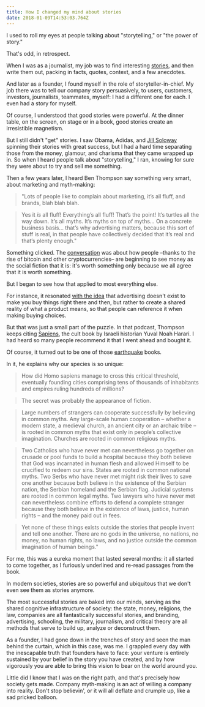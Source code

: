 ```yaml
---
title: How I changed my mind about stories
date: 2018-01-09T14:53:03.764Z
---
```

I used to roll my eyes at people talking about "storytelling," or "the power of story." 

<!--more-->

That's odd, in retrospect. 

When I was as a journalist, my job was to find interesting [stories](http://davideberretta.tumblr.com/writings), and then write them out, packing in facts, quotes, context, and a few anecdotes.  

And later as a founder, I found myself in the role of storyteller-in-chief. My job there was to tell our company story persuasively, to users, customers, investors, journalists, teammates, myself: I had a different one for each. I even had a story for myself. 

Of course, I understood that good stories were powerful. At the dinner table, on the screen, on stage or in a book, good stories create an irresistible magnetism.  

But I still didn't "get" stories. I saw Obama, Adidas, and [Jill Soloway](https://www.newyorker.com/magazine/2015/12/14/dolls-and-feelings) spinning their stories with great success, but I had a hard time separating those from the money, glamour, and charisma that they came wrapped up in. So when I heard people talk about "storytelling," I ran, knowing for sure they were about to try and sell me something.  

Then a few years later, I heard Ben Thompson say something very smart, about marketing and myth-making:

>"Lots of people like to complain about marketing, it’s all fluff, and brands, blah blah blah. 

>Yes it *is* all fluff! Everything’s all fluff! That’s the point! It’s turtles all the way down. It’s all myths. It’s myths on top of myths… On a concrete business basis... that’s why advertising matters, because this sort of stuff is real, in that people have collectively decided that it’s real and that’s plenty enough."

Something clicked. The [conversation](https://soundcloud.com/exponentfm/episode-116-blockchain-2#t=11m32s) was about how people –thanks to the rise of bitcoin and other cryptocurrencies– are beginning to see money as the social fiction that it is: it's worth something only because we all agree that it is worth something.   

But I began to see how that applied to most everything else. 

For instance, it resonated [with the idea](http://www.meltingasphalt.com/ads-dont-work-that-way/) that advertising doesn't exist to make you buy things right there and then, but rather to create a shared reality of what a product means, so that people can reference it when making buying choices. 

But that was just a small part of the puzzle. In that podcast, Thompson keeps citing [Sapiens](https://www.amazon.com/dp/B00ICN066A/), the cult book by Israeli historian Yuval Noah Harari. I had heard so many people recommend it that I went ahead and bought it.

Of course, it turned out to be one of those [earthquake](http://marginalrevolution.com/marginalrevolution/2007/11/view-quake-read.html) books.

In it, he explains why our species is so unique:

>How did Homo sapiens manage to cross this critical threshold, eventually founding cities comprising tens of thousands of inhabitants and empires ruling hundreds of millions? 

>The secret was probably the appearance of fiction. 

>Large numbers of strangers can cooperate successfully by believing in common myths. Any large-scale human cooperation – whether a modern state, a medieval church, an ancient city or an archaic tribe – is rooted in common myths that exist only in people’s collective imagination. Churches are rooted in common religious myths. 

>Two Catholics who have never met can nevertheless go together on crusade or pool funds to build a hospital because they both believe that God was incarnated in human flesh and allowed Himself to be crucified to redeem our sins. States are rooted in common national myths. Two Serbs who have never met might risk their lives to save one another because both believe in the existence of the Serbian nation, the Serbian homeland and the Serbian flag. Judicial systems are rooted in common legal myths. Two lawyers who have never met can nevertheless combine efforts to defend a complete stranger because they both believe in the existence of laws, justice, human rights – and the money paid out in fees. 

>Yet none of these things exists outside the stories that people invent and tell one another. There are no gods in the universe, no nations, no money, no human rights, no laws, and no justice outside the common imagination of human beings."

For me, this was a eureka moment that lasted several months: it all started to come together, as I furiously underlined and re-read passages from the book. 

In modern societies, stories are so powerful and ubiquitous that we don't even see them as stories anymore. 

The most successful stories are baked into our minds, serving as the shared cognitive infrastructure of society: the state, money, religions, the law, companies are all fantastically successful stories, and branding, advertising, schooling, the military, journalism, and critical theory are all methods that serve to build up, analyze or deconstruct them. 

As a founder, I had gone down in the trenches of story and seen the man behind the curtain, which in this case, was me. I grappled every day with the inescapable truth that founders have to face: your venture is entirely sustained by your belief in the story you have created, and by how vigorously you are able to bring this vision to bear on the world around you. 

Little did I know that I was on the right path, and that's precisely how society gets made. Company myth-making is an act of willing a company into reality. Don't stop believin', or it will all deflate and crumple up, like a sad pricked balloon.

